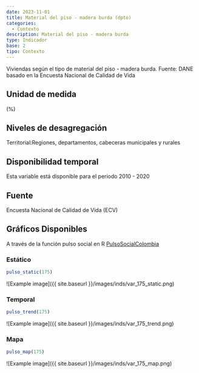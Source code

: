 ```yaml
---
date: 2023-11-01
title: Material del piso - madera burda (dpto)
categories:
  - Contexto
description: Material del piso - madera burda
type: Indicador
base: 2
tipo: Contexto
--- 
```


Viviendas según el tipo de material del piso - madera burda.
Fuente: DANE basado en la Encuesta Nacional de Calidad de Vida

## Unidad de medida
(%)

## Niveles de desagregación
Territorial:Regiones, departamentos, cabeceras municipales y rurales

## Disponibilidad temporal
Esta variable está disponible para el periodo 2010 - 2020

## Fuente
Encuesta Nacional de Calidad de Vida (ECV)

## Gráficos Disponibles

A través de la función pulso social en R [PulsoSocialColombia](https://github.com/pulsosocialcolombia/PulsoSocialColombia)

### Estático

``` R
pulso_static(175)
```

![Example image]({{ site.baseurl }}/images/inds/var_175_static.png)

### Temporal

``` R
pulso_trend(175)
```

![Example image]({{ site.baseurl }}/images/inds/var_175_trend.png)

### Mapa

``` R
pulso_map(175)
```

![Example image]({{ site.baseurl }}/images/inds/var_175_map.png)
